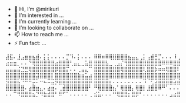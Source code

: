 - 👋 Hi, I’m @mirikuri
- 👀 I’m interested in ...
- 🌱 I’m currently learning ...
- 💞️ I’m looking to collaborate on ...
- 📫 How to reach me ...
- ⚡ Fun fact: ...

⣼⣯⠄⣸⣠⣶⣶⣦⣾⠄⡅⡅⠄⠄⠄⠄⡉⠹⠄⡅⠄⠄⠄
⠿⠿⠶⠿⢿⣿⣿⣿⣿⣦⣤⣄⢀⡅⢠⣾⣛⡉⠄⠄⠄⠸⢀
⣴⣶⣶⡀⠄⠄⠙⢿⣿⣿⣿⣿⣿⣴⣿⣿⣿⢃⣤⣄⣀⣥⣿
⣿⣿⣿⣧⣀⢀⣠⡌⢻⣿⣿⣿⣿⣿⣿⣿⣿⣿⠿⠿⠿⣿⣿
⣤⣤⣤⣬⣙⣛⢿⣿⣿⣿⣿⣿⣿⡿⣿⣿⡍⠄⠄⢀⣤⣄⠉
⣿⣿⣿⣿⣿⣿⣿⢿⣿⣿⣿⣿⣿⢇⣿⣿⡷⠶⠶⢿⣿⣿⠇
⣿⣿⣿⣿⣿⣿⣿⣿⣽⣿⣿⣿⡇⣿⣿⣿⣿⣿⣿⣷⣶⣥⣴
⣿⣿⣿⣿⣿⣿⣿⣿⣿⣿⣿⣿⣿⣿⣿⣿⣿⣿⣿⣿⣿⣿⣿
⣻⣿⣿⣧⠙⠛⠛⡭⠅⠒⠦⠭⣭⡻⣿⣿⣿⣿⣿⣿⣿⣿⡿
⣿⣿⣿⣿⡆⠄⠄⠄⠄⠄⠄⠄⠄⠹⠈⢋⣽⣿⣿⣿⣿⣵⣾
⣿⣿⣿⣿⣿⠄⣴⣿⣶⣄⠄⣴⣶⠄⢀⣾⣿⣿⣿⣿⣿⣿⠃
⠛⢿⣿⣿⣿⣦⠁⢿⣿⣿⡄⢿⣿⡇⣸⣿⣿⠿⠛⠁⠄⠄⠄
⠄⠄⠉⠻⣿⣿⣿⣦⡙⠻⣷⣾⣿⠃⠿⠋⠁⠄⠄⠄⠄⠄⢀
⣮⣥⠄⠄⠄⠛⢿⣿⣿⡆⣿⡿⠃⠄⠄⠄⠄⠄⠄⠄⣠⣴⣿


<!---
mirikuri/mirikuri is a ✨ special ✨ repository because its `README.md` (this file) appears on your GitHub profile.
You can click the Preview link to take a look at your changes.
--->
